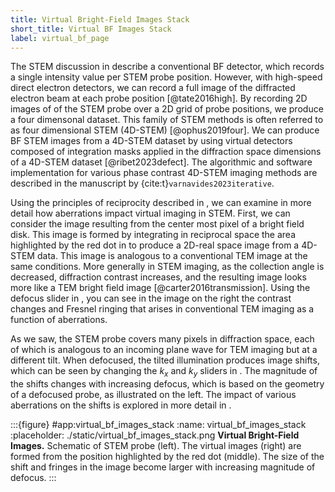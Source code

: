 ```yaml
---
title: Virtual Bright-Field Images Stack
short_title: Virtual BF Images Stack
label: virtual_bf_page
---
```


The STEM discussion in [](#reciprocity_page) describe a conventional BF detector, which records a single intensity value per STEM probe position. 
However, with high-speed direct electron detectors, we can record a full image of the diffracted electron beam at each probe position [@tate2016high]. 
By recording 2D images of of the STEM probe over a 2D grid of probe positions, we produce a four dimensonal dataset. 
This family of STEM methods is often referred to as four dimensional STEM (4D-STEM) [@ophus2019four]. 
We can produce BF STEM images from a 4D-STEM dataset by using virtual detectors composed of integration masks applied in the diffraction space dimensions of a 4D-STEM dataset [@ribet2023defect].
 The algorithmic and software implementation for various phase contrast 4D-STEM imaging methods are described in the manuscript by {cite:t}`varnavides2023iterative`.

Using the principles of reciprocity described in [](#reciprocity_page), we can examine in more detail how aberrations impact virtual imaging in STEM. 
First, we can consider the image resulting from the center most pixel of a bright field disk. 
This image is formed by integrating in reciprocal space the area highlighted by the red dot in [](#virtual_bf_images_stack) to produce a 2D-real space image from a 4D-STEM data. 
This image is analogous to a conventional TEM image at the same conditions. 
More generally in STEM imaging, as the collection angle is decreased, diffraction contrast increases, and the resulting image looks more like a TEM bright field image [@carter2016transmission]. 
Using the defocus slider in [](#virtual_bf_images_stack), you can see in the image on the right the contrast changes and Fresnel ringing that arises in conventional TEM imaging as a function of aberrations. 

As we saw, the STEM probe covers many pixels in diffraction space, each of which is analogous to an incoming plane wave for TEM imaging but at a different tilt. 
When defocused, the tilted illumination produces image shifts, which can be seen by changing the $k_x$ and $k_y$ sliders in [](#virtual_bf_images_stack). 
The magnitude of the shifts changes with increasing defocus, which is based on the geometry of a defocused probe, as illustrated on the left.
The impact of various aberrations on the shifts is explored in more detail in [](#aberration_fitting_page).

:::{figure} #app:virtual_bf_images_stack
:name: virtual_bf_images_stack
:placeholder: ./static/virtual_bf_images_stack.png
**Virtual Bright-Field Images.** Schematic of STEM probe (left). 
The virtual images (right) are formed from the position highlighted by the red dot (middle). 
The size of the shift and fringes in the image become larger with increasing magnitude of defocus.
:::


